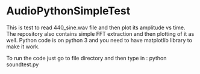 # AudioPythonSimpleTest
This is test to read 440_sine.wav file and then plot its amplitude vs time. The repository also contains simple FFT extraction and then plotting of it as well.
Python code is on python 3 and you need to have matplotlib library to make it work.

To run the code just go to file directory and then type in : python soundtest.py
